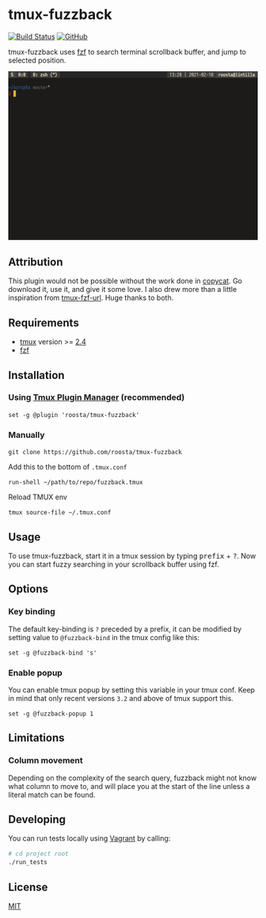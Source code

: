 # tmux-fuzzback

[![Build Status](https://travis-ci.com/roosta/tmux-fuzzback.svg?branch=main)](https://travis-ci.com/roosta/tmux-fuzzback)
[![GitHub](https://img.shields.io/badge/License-MIT-%232C78BF)](https://github.com/roosta/tmux-fuzzback/blob/master/LICENSE)

tmux-fuzzback uses [fzf](https://github.com/junegunn/fzf) to search terminal
scrollback buffer, and jump to selected position.

![preview](https://raw.githubusercontent.com/roosta/assets/master/tmux-fuzzback/preview.gif)

## Attribution

This plugin would not be possible without the work done in
[copycat](https://github.com/tmux-plugins/tmux-copycat). Go download it, use
it, and give it some love. I also drew more than a little inspiration from
[tmux-fzf-url](https://github.com/wfxr/tmux-fzf-url). Huge thanks to both.

## Requirements

- [tmux](https://github.com/tmux/tmux) version >= [2.4](https://github.com/tmux/tmux/releases/tag/2.4)
- [fzf](https://github.com/junegunn/fzf)

## Installation

### Using [Tmux Plugin Manager](https://github.com/tmux-plugins/tpm) (recommended)

```
set -g @plugin 'roosta/tmux-fuzzback'
```

### Manually
```shell
git clone https://github.com/roosta/tmux-fuzzback
```

Add this to the bottom of `.tmux.conf`
```
run-shell ~/path/to/repo/fuzzback.tmux
```

Reload TMUX env
```shell
tmux source-file ~/.tmux.conf
```

## Usage

To use tmux-fuzzback, start it in a tmux session by typing <kbd>prefix</kbd> +
<kbd>?</kbd>. Now you can start fuzzy searching in your scrollback buffer using
fzf.

## Options

### Key binding

The default key-binding is `?` preceded by a prefix, it can be modified by
setting value to `@fuzzback-bind` in the tmux config like this:

```tmux
set -g @fuzzback-bind 's'
```

### Enable popup

You can enable tmux popup by setting this variable in your tmux conf.  Keep in
mind that only recent versions `3.2` and above of tmux support this.

```tmux
set -g @fuzzback-popup 1
```

## Limitations

### Column movement

Depending on the complexity of the search query, fuzzback might not know what
column to move to, and will place you at the start of the line unless a literal
match can be found.

## Developing

You can run tests locally using [Vagrant](https://www.vagrantup.com/) by calling:

```sh
# cd project root
./run_tests
```

## License

[MIT](https://github.com/roosta/tmux-fuzzback/blob/master/LICENSE)
